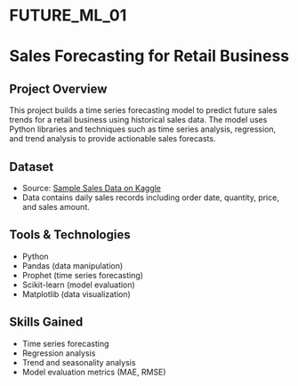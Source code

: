 # FUTURE_ML_01
# Sales Forecasting for Retail Business

## Project Overview
This project builds a time series forecasting model to predict future sales trends for a retail business using historical sales data. The model uses Python libraries and techniques such as time series analysis, regression, and trend analysis to provide actionable sales forecasts.

## Dataset
- Source: [Sample Sales Data on Kaggle](https://www.kaggle.com/datasets/kyanyoga/sample-sales-data)
- Data contains daily sales records including order date, quantity, price, and sales amount.

## Tools & Technologies
- Python
- Pandas (data manipulation)
- Prophet (time series forecasting)
- Scikit-learn (model evaluation)
- Matplotlib (data visualization)

## Skills Gained
- Time series forecasting
- Regression analysis
- Trend and seasonality analysis
- Model evaluation metrics (MAE, RMSE)

